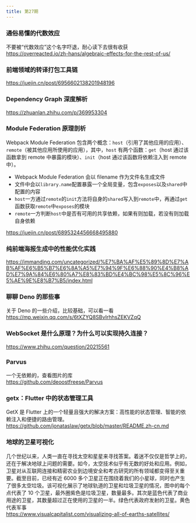 ```yaml
---
title: 第27期
---
```


### 通俗易懂的代数效应

不要被“代数效应”这个名字吓退，耐心读下去很有收获<br />
https://overreacted.io/zh-hans/algebraic-effects-for-the-rest-of-us/

### 前端领域的转译打包工具链

https://juejin.cn/post/6956602138201948196

### Dependency Graph 深度解析

https://zhuanlan.zhihu.com/p/369953304

### Module Federation 原理剖析

Webpack Module Federation 包含两个概念：`host`（引用了其他应用的应用）、`remote`（被其他应用所使用的应用），其中，`host` 有两个函数：`get`（host 通过该函数拿到 remote 中暴露的模块）、`init`（host 通过该函数将依赖注入到 remote 中）。

- Webpack Module Federation 会以 filename 作为文件名生成文件
- 文件中会以`library.name`配置暴露一个全局变量，包含`exposes`以及`shared`中配置的内容
- `host`一方通过`remote`的`init`方法将自身的`shared`写入到`remote`中，再通过`get`函数获取`remote`中`exposes`的模块
- `remote`一方判断`host`中是否有可用的共享依赖，如果有则加载，若没有则加载自身依赖

https://juejin.cn/post/6895324456668495880

### 纯前端海报生成中的性能优化实践

https://immanding.com/uncategorized/%E7%BA%AF%E5%89%8D%E7%AB%AF%E6%B5%B7%E6%8A%A5%E7%94%9F%E6%88%90%E4%B8%AD%E7%9A%84%E6%80%A7%E8%83%BD%E4%BC%98%E5%8C%96%E5%AE%9E%E8%B7%B5/index.html

### 聊聊 Deno 的那些事

关于 Deno 的一些介绍，比较基础，可以看一看  
https://mp.weixin.qq.com/s/6tXZYQ8SBvIrhhsZEKVZqQ

### WebSocket 是什么原理？为什么可以实现持久连接？

https://www.zhihu.com/question/20215561

### Parvus

一个无依赖的，查看图片的库  
https://github.com/deoostfreese/Parvus

### getx：Flutter 中的状态管理工具

GetX 是 Flutter 上的一个轻量且强大的解决方案：高性能的状态管理、智能的依赖注入和便捷的路由管理。  
https://github.com/jonataslaw/getx/blob/master/README.zh-cn.md

### 地球的卫星可视化

几个世纪以来，人类一直在寻找太空和星星来寻找答案。着迷不仅仅是哲学上的，还在于解决地球上问题的需要。如今，太空技术似乎有无数的好处和应用。例如，卫星对从互联网连接和精密农业到边境安全和考古研究的所有领域都变得至关重要。截至目前，已经有近 6000 多个卫星正在围绕着我们的小星球，同时也产生了很多太空垃圾。该可视化展示了地球轨道的卫星和垃圾卫星的情况，图中的每个点代表了 10 个卫星，最外圈紫色是垃圾卫星，数量最多。其次是蓝色代表了商业用途的卫星，其数量超过正在使用的卫星的一半。绿色代表政府发射的卫星。黄色代表军事<br />
https://www.visualcapitalist.com/visualizing-all-of-earths-satellites/
